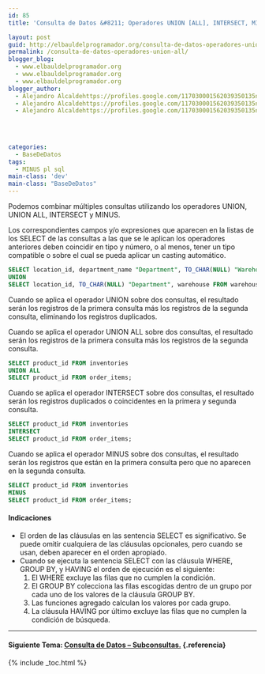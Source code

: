 ```yaml
---
id: 85
title: 'Consulta de Datos &#8211; Operadores UNION [ALL], INTERSECT, MINUS.'

layout: post
guid: http://elbauldelprogramador.org/consulta-de-datos-operadores-union-all-intersect-minus/
permalink: /consulta-de-datos-operadores-union-all/
blogger_blog:
  - www.elbauldelprogramador.org
  - www.elbauldelprogramador.org
  - www.elbauldelprogramador.org
blogger_author:
  - Alejandro Alcaldehttps://profiles.google.com/117030001562039350135noreply@blogger.com
  - Alejandro Alcaldehttps://profiles.google.com/117030001562039350135noreply@blogger.com
  - Alejandro Alcaldehttps://profiles.google.com/117030001562039350135noreply@blogger.com

  
  
  
categories:
  - BaseDeDatos
tags:
  - MINUS pl sql
main-class: 'dev'
main-class: "BaseDeDatos"
---
```

<div class="icosql">
</div>

Podemos combinar múltiples consultas utilizando los operadores UNION, UNION ALL, INTERSECT y MINUS.

Los correspondientes campos y/o expresiones que aparecen en la listas de los SELECT de las consultas a las que se le aplican los operadores anteriores deben coincidir en tipo y número, o al menos, tener un tipo compatible o sobre el cual se pueda aplicar un casting automático.  
  
<!--ad-->

```sql
SELECT location_id, department_name "Department", TO_CHAR(NULL) "Warehouse" FROM departments
UNION
SELECT location_id, TO_CHAR(NULL) "Department", warehouse FROM warehouses;

```

Cuando se aplica el operador UNION sobre dos consultas, el resultado serán los registros de la primera consulta más los registros de la segunda consulta, eliminando los registros duplicados.

Cuando se aplica el operador UNION ALL sobre dos consultas, el resultado serán los registros de la primera consulta más los registros de la segunda consulta.

```sql
SELECT product_id FROM inventories
UNION ALL
SELECT product_id FROM order_items;

```

Cuando se aplica el operador INTERSECT sobre dos consultas, el resultado serán los registros duplicados o coincidentes en la primera y segunda consulta.

```sql
SELECT product_id FROM inventories
INTERSECT
SELECT product_id FROM order_items;

```

Cuando se aplica el operador MINUS sobre dos consultas, el resultado serán los registros que están en la primera consulta pero que no aparecen en la segunda consulta.

```sql
SELECT product_id FROM inventories
MINUS
SELECT product_id FROM order_items;

```



#### Indicaciones



  * El orden de las cláusulas en las sentencia SELECT es significativo. Se puede omitir cualquiera de las cláusulas opcionales, pero cuando se usan, deben aparecer en el orden apropiado. 
  * Cuando se ejecuta la sentencia SELECT con las cláusula WHERE, GROUP BY, y HAVING el orden de ejecución es el siguiente: 
      1. El WHERE excluye las filas que no cumplen la condición.
      2. El GROUP BY colecciona las filas escogidas dentro de un grupo por cada uno de los valores de la cláusula GROUP BY.
      3. Las funciones agregado calculan los valores por cada grupo.
      4. La cláusula HAVING por último excluye las filas que no cumplen la condición de búsqueda.



* * *

#### Siguiente Tema: [Consulta de Datos &#8211; Subconsultas.][1] {.referencia}



 [1]: https://elbauldelprogramador.com/consulta-de-datos-subconsultas/

{% include _toc.html %}
